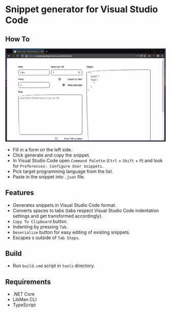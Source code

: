 # Snippet generator for Visual Studio Code

## How To

![How To](img/howTo.gif)

- Fill in a form on the left side.
- Click generate and copy the snippet.
- In Visual Studio Code open `Command Palette` (`Ctrl` + `Shift` + `P`) and look for `Preferences: Configure User Snippets`.
- Pick target programming language from the list.
- Paste in the snippet into `.json` file.

## Features

- Generates snippets in Visual Studio Code format.
- Converts spaces to tabs (tabs respect Visual Studio Code indentation settings and get transformed accordingly).
- `Copy To Clipboard` button.
- Indenting by pressing `Tab`.
- `Deserialize` button for easy editing of existing snippets.
- Escapes `$` outside of `Tab Stops`.

## Build

- Run `build.cmd` script in `tools` directory.

## Requirements

- .NET Core
- LibMan CLI
- TypeScript